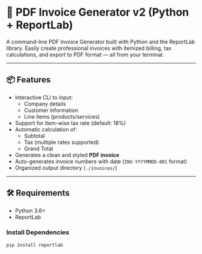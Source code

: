 # 🧾 PDF Invoice Generator v2 (Python + ReportLab)

A command-line PDF Invoice Generator built with Python and the ReportLab library. Easily create professional invoices with itemized billing, tax calculations, and export to PDF format — all from your terminal.

---

## 📦 Features

- Interactive CLI to input:
  - Company details
  - Customer information
  - Line items (products/services)
- Support for item-wise tax rate (default: 18%)
- Automatic calculation of:
  - Subtotal
  - Tax (multiple rates supported)
  - Grand Total
- Generates a clean and styled **PDF invoice**
- Auto-generates invoice numbers with date (`INV-YYYYMMDD-001` format)
- Organized output directory (`./invoices/`)

---

## 🛠 Requirements

- Python 3.6+
- ReportLab

### Install Dependencies

```bash
pip install reportlab
